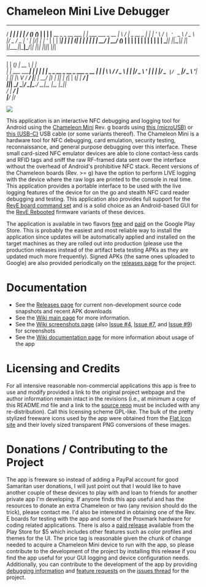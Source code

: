 # Chameleon Mini Live Debugger

  _____ _                          _                  __  __ _       _ 
 / ____| |                        | |                |  \/  (_)     (_)
| |    | |__   __ _ _ __ ___   ___| | ___  ___  _ __ | \  / |_ _ __  _ 
| |    | '_ \ / _` | '_ ` _ \ / _ \ |/ _ \/ _ \| '_ \| |\/| | | '_ \| |
| |____| | | | (_| | | | | | |  __/ |  __/ (_) | | | | |  | | | | | | |
 \_____|_| |_|\__,_|_| |_| |_|\___|_|\___|\___/|_| |_|_|  |_|_|_| |_|_|
 _      _           _____       _                                 
| |    (_)         |  __ \     | |                                
| |     ___   _____| |  | | ___| |__  _   _  __ _  __ _  ___ _ __ 
| |    | \ \ / / _ \ |  | |/ _ \ '_ \| | | |/ _` |/ _` |/ _ \ '__|
| |____| |\ V /  __/ |__| |  __/ |_) | |_| | (_| | (_| |  __/ |   
|______|_| \_/ \___|_____/ \___|_.__/ \__,_|\__, |\__, |\___|_|   
                                             __/ | __/ |          
                                            |___/ |___/           


![](https://user-images.githubusercontent.com/22165688/35208704-a1ebdc68-ff17-11e7-8fde-291c89ff61bd.png)

This application is an interactive NFC debugging and logging tool for Android using the [Chameleon Mini](https://github.com/emsec/ChameleonMini) Rev. g boards using [this (microUSB)](https://www.amazon.com/gp/product/B00CXAC1ZW/ref=oh_aui_detailpage_o03_s00?ie=UTF8&psc=1) or [this (USB-C)](https://www.amazon.com/gp/product/B071J92Q91/ref=oh_aui_detailpage_o02_s00?ie=UTF8&psc=1) USB cable (or some variants thereof). The Chameleon Mini is a hardware tool for NFC debugging, card emulation, security testing, reconnaissance, and general purpose debugging over this interface. These small card-sized NFC emulator devices are able to clone contact-less cards and RFID tags and sniff the raw RF-framed data sent over the interface without the overhead of Android's prohibitive NFC stack. Recent versions of the Chameleon boards (Rev. >= g) have the option to perform LIVE logging with the device where the raw logs are printed to the console in real time. This application provides a portable interface to be used with the live logging features of the device for on the go and stealth NFC card reader debugging and testing. This application also provides full support for the [RevE board command set](https://github.com/iceman1001/ChameleonMini-rebooted/wiki/Terminal-Commands) and is a solid choice as an Android-based GUI for the [RevE Rebooted](https://github.com/iceman1001/ChameleonMini-rebooted) firmware variants of these devices.

The application is available in two flavors [free](https://play.google.com/store/apps/details?id=com.maxieds.chameleonminilivedebugger) and [paid](https://play.google.com/store/apps/details?id=com.maxieds.chameleonminilivedebugger.paid) on the Google Play Store. This is probably the easiest and most reliable way to install the application since updates will be automatically applied and installed on the target machines as they are rolled out into production (please use the production releases instead of the artifact beta testing APKs as they are updated much more frequently). Signed APKs (the same ones uploaded to Google) are also provided periodically on the [releases page](https://github.com/maxieds/ChameleonMiniLiveDebugger/releases/latest) for the project.

# Documentation

* See the [Releases page](https://github.com/maxieds/ChameleonMiniLiveDebugger/releases) for current non-development source code snapshots and recent APK downloads
* See the [Wiki main page](https://github.com/maxieds/ChameleonMiniLiveDebugger/wiki) for more information.
* See the [Wiki screenshots page](https://github.com/maxieds/ChameleonMiniLiveDebugger/wiki/Screenshots) (also [Issue #4](https://github.com/maxieds/ChameleonMiniLiveDebugger/issues/4), [Issue #7](https://github.com/maxieds/ChameleonMiniLiveDebugger/issues/7), and [Issue #9](https://github.com/maxieds/ChameleonMiniLiveDebugger/issues/9)) for screenshots 
* See the [Wiki documentation page](https://github.com/maxieds/ChameleonMiniLiveDebugger/wiki/Documentation) for more information about usage of the app

# Licensing and Credits

For all intensive reasonable non-commercial applications this app is free to use and modify provided a link to the original project webpage and the author information remain intact in the revisions (i.e., at minimum a copy of this README.md file and a link to the [source repo](https://github.com/maxieds/ChameleonMiniLiveDebugger) must be included with any re-distribution). Call this licensing scheme GPL-like. The bulk of the pretty stylized freeware icons used by the app were obtained from the [Flat Icon site](flaticon.com) and their lovely sized transparent PNG conversions of these images.

# Donations / Contributing to the Project

The app is freeware so instead of adding a PayPal account for good Samaritan user donations, I will just point out that I would like to have another couple of these devices to play with and loan to friends for another private app I'm developing. If anyone finds this app useful and has the resources to donate an extra Chameleon or two (any revision should do the trick), please contact me. I'd also be interested in obtaining one of the Rev. E boards for testing with the app and some of the Proxmark hardware for coding related applications. There is also a [paid release](https://play.google.com/store/apps/details?id=com.maxieds.chameleonminilivedebugger.paid) available from the Play Store for $5 which includes other features such as color profiles and themes for the UI. The price tag is reasonable given the chunk of change needed to acquire a Chameleon Mini device to run with the app, so please contribute to the development of the project by installing this release if you find the app useful for your GUI logging and device configuration needs.
Additionally, you can contribute to the development of the app by providing [debugging information](https://github.com/maxieds/ChameleonMiniLiveDebugger/issues/1) and [feature requests](https://github.com/maxieds/ChameleonMiniLiveDebugger/issues/2) on the [issues thread](https://github.com/maxieds/ChameleonMiniLiveDebugger/issues) for the project. 
